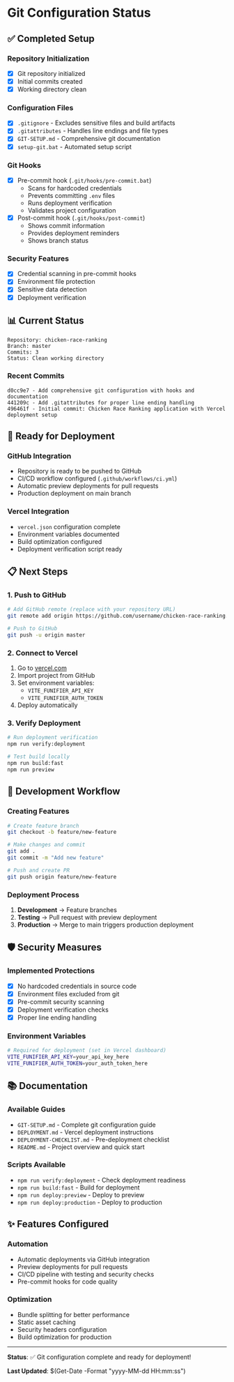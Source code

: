 # Git Configuration Status

## ✅ Completed Setup

### Repository Initialization
- [x] Git repository initialized
- [x] Initial commits created
- [x] Working directory clean

### Configuration Files
- [x] `.gitignore` - Excludes sensitive files and build artifacts
- [x] `.gitattributes` - Handles line endings and file types
- [x] `GIT-SETUP.md` - Comprehensive git documentation
- [x] `setup-git.bat` - Automated setup script

### Git Hooks
- [x] Pre-commit hook (`.git/hooks/pre-commit.bat`)
  - Scans for hardcoded credentials
  - Prevents committing `.env` files
  - Runs deployment verification
  - Validates project configuration
- [x] Post-commit hook (`.git/hooks/post-commit`)
  - Shows commit information
  - Provides deployment reminders
  - Shows branch status

### Security Features
- [x] Credential scanning in pre-commit hooks
- [x] Environment file protection
- [x] Sensitive data detection
- [x] Deployment verification

## 📊 Current Status

```
Repository: chicken-race-ranking
Branch: master
Commits: 3
Status: Clean working directory
```

### Recent Commits
```
d0cc9e7 - Add comprehensive git configuration with hooks and documentation
441209c - Add .gitattributes for proper line ending handling  
496461f - Initial commit: Chicken Race Ranking application with Vercel deployment setup
```

## 🚀 Ready for Deployment

### GitHub Integration
- Repository is ready to be pushed to GitHub
- CI/CD workflow configured (`.github/workflows/ci.yml`)
- Automatic preview deployments for pull requests
- Production deployment on main branch

### Vercel Integration
- `vercel.json` configuration complete
- Environment variables documented
- Build optimization configured
- Deployment verification script ready

## 📋 Next Steps

### 1. Push to GitHub
```bash
# Add GitHub remote (replace with your repository URL)
git remote add origin https://github.com/username/chicken-race-ranking.git

# Push to GitHub
git push -u origin master
```

### 2. Connect to Vercel
1. Go to [vercel.com](https://vercel.com)
2. Import project from GitHub
3. Set environment variables:
   - `VITE_FUNIFIER_API_KEY`
   - `VITE_FUNIFIER_AUTH_TOKEN`
4. Deploy automatically

### 3. Verify Deployment
```bash
# Run deployment verification
npm run verify:deployment

# Test build locally
npm run build:fast
npm run preview
```

## 🔧 Development Workflow

### Creating Features
```bash
# Create feature branch
git checkout -b feature/new-feature

# Make changes and commit
git add .
git commit -m "Add new feature"

# Push and create PR
git push origin feature/new-feature
```

### Deployment Process
1. **Development** → Feature branches
2. **Testing** → Pull request with preview deployment
3. **Production** → Merge to main triggers production deployment

## 🛡️ Security Measures

### Implemented Protections
- [x] No hardcoded credentials in source code
- [x] Environment files excluded from git
- [x] Pre-commit security scanning
- [x] Deployment verification checks
- [x] Proper line ending handling

### Environment Variables
```bash
# Required for deployment (set in Vercel dashboard)
VITE_FUNIFIER_API_KEY=your_api_key_here
VITE_FUNIFIER_AUTH_TOKEN=your_auth_token_here
```

## 📚 Documentation

### Available Guides
- `GIT-SETUP.md` - Complete git configuration guide
- `DEPLOYMENT.md` - Vercel deployment instructions
- `DEPLOYMENT-CHECKLIST.md` - Pre-deployment checklist
- `README.md` - Project overview and quick start

### Scripts Available
- `npm run verify:deployment` - Check deployment readiness
- `npm run build:fast` - Build for deployment
- `npm run deploy:preview` - Deploy to preview
- `npm run deploy:production` - Deploy to production

## ✨ Features Configured

### Automation
- Automatic deployments via GitHub integration
- Preview deployments for pull requests
- CI/CD pipeline with testing and security checks
- Pre-commit hooks for code quality

### Optimization
- Bundle splitting for better performance
- Static asset caching
- Security headers configuration
- Build optimization for production

---

**Status**: ✅ Git configuration complete and ready for deployment!

**Last Updated**: $(Get-Date -Format "yyyy-MM-dd HH:mm:ss")